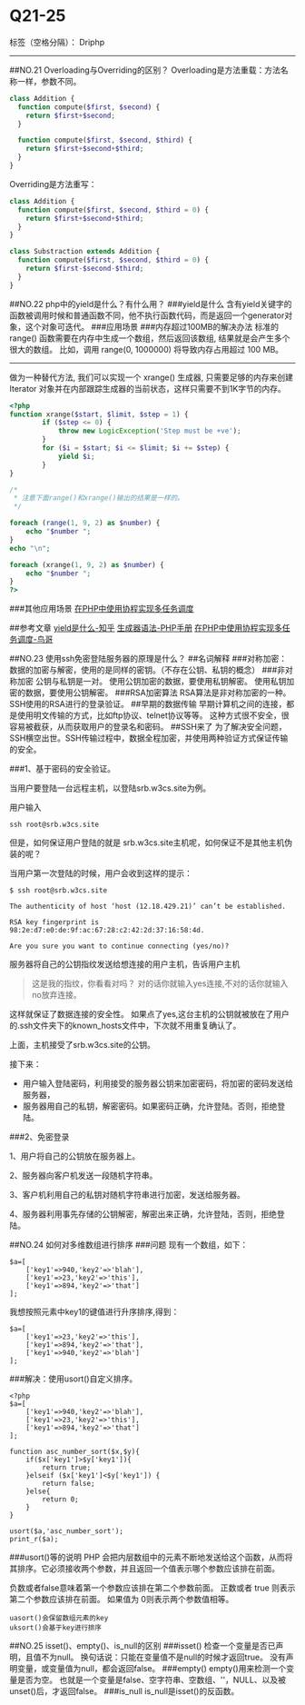 ﻿# Q21-25

标签（空格分隔）： Driphp

---

##NO.21 Overloading与Overriding的区别？
Overloading是方法重载：方法名称一样，参数不同。
```php
class Addition {
  function compute($first, $second) {
    return $first+$second;
  }

  function compute($first, $second, $third) {
    return $first+$second+$third;
  }
}
```
Overriding是方法重写：
```php
class Addition {
  function compute($first, $second, $third = 0) {
    return $first+$second+$third;
  }
}

class Substraction extends Addition {
  function compute($first, $second, $third = 0) {
    return $first-$second-$third;
  }
}
```
##NO.22 php中的yield是什么？有什么用？
###yield是什么
含有yield关键字的函数被调用时候和普通函数不同，他不执行函数代码，而是返回一个generator对象，这个对象可迭代。
###应用场景
###内存超过100MB的解决办法
标准的 range() 函数需要在内存中生成一个数组，然后返回该数组, 结果就是会产生多个很大的数组。 
比如，调用 range(0, 1000000) 将导致内存占用超过 100 MB。


----------


做为一种替代方法, 我们可以实现一个 xrange() 生成器, 只需要足够的内存来创建 Iterator 对象并在内部跟踪生成器的当前状态，这样只需要不到1K字节的内存。
```php
<?php
function xrange($start, $limit, $step = 1) {
        if ($step <= 0) {
            throw new LogicException('Step must be +ve');
        }
        for ($i = $start; $i <= $limit; $i += $step) {
            yield $i;
        }
}

/* 
 * 注意下面range()和xrange()输出的结果是一样的。
 */

foreach (range(1, 9, 2) as $number) {
    echo "$number ";
}
echo "\n";

foreach (xrange(1, 9, 2) as $number) {
    echo "$number ";
}
?>
```
###其他应用场景
[在PHP中使用协程实现多任务调度][1]

##参考文章
[yield是什么-知乎][2]
[生成器语法-PHP手册][3]
[在PHP中使用协程实现多任务调度-鸟哥][1]

  [1]: http://www.laruence.com/2015/05/28/3038.html
  [2]: https://www.zhihu.com/question/26966414
  [3]: http://php.net/manual/zh/language.generators.syntax.php
  
  
##NO.23 使用ssh免密登陆服务器的原理是什么？
##名词解释
###对称加密：
数据的加密与解密，使用的是同样的密钥。（不存在公钥、私钥的概念）
###非对称加密
公钥与私钥是一对。
使用公钥加密的数据，要使用私钥解密。
使用私钥加密的数据，要使用公钥解密。
###RSA加密算法
RSA算法是非对称加密的一种。SSH使用的RSA进行的登录验证。
##早期的数据传输
早期计算机之间的连接，都是使用明文传输的方式，比如ftp协议、telnet协议等等。
这种方式很不安全，很容易被截获，从而获取用户的登录名和密码。
##SSH来了
为了解决安全问题，SSH横空出世。SSH传输过程中，数据全程加密，并使用两种验证方式保证传输的安全。

###1、基于密码的安全验证。

当用户要登陆一台远程主机，以登陆srb.w3cs.site为例。

用户输入 
```
ssh root@srb.w3cs.site
```
但是，如何保证用户登陆的就是 srb.w3cs.site主机呢，如何保证不是其他主机伪装的呢？

当用户第一次登陆的时候，用户会收到这样的提示：
```
$ ssh root@srb.w3cs.site

The authenticity of host ‘host (12.18.429.21)’ can’t be established.

RSA key fingerprint is 98:2e:d7:e0:de:9f:ac:67:28:c2:42:2d:37:16:58:4d.

Are you sure you want to continue connecting (yes/no)?
```
服务器将自己的公钥指纹发送给想连接的用户主机，告诉用户主机
> 这是我的指纹，你看看对吗？
对的话你就输入yes连接,不对的话你就输入no放弃连接。

这样就保证了数据连接的安全性。
如果点了yes,这台主机的公钥就被放在了用户的.ssh文件夹下的known_hosts文件中，下次就不用重复确认了。

上面，主机接受了srb.w3cs.site的公钥。

接下来：

 - 用户输入登陆密码，利用接受的服务器公钥来加密密码，将加密的密码发送给服务器，
 - 服务器用自己的私钥，解密密码。如果密码正确，允许登陆。否则，拒绝登陆。

###2、免密登录

1、用户将自己的公钥放在服务器上。

2、服务器向客户机发送一段随机字符串。

3、客户机利用自己的私钥对随机字符串进行加密，发送给服务器。

4、服务器利用事先存储的公钥解密，解密出来正确，允许登陆，否则，拒绝登陆。

##NO.24 如何对多维数组进行排序
###问题
现有一个数组，如下：
```
$a=[
	['key1'=>940,'key2'=>'blah'],
	['key1'=>23,'key2'=>'this'],
	['key1'=>894,'key2'=>'that']
];
```
我想按照元素中key1的键值进行升序排序,得到：
```
$a=[
	['key1'=>23,'key2'=>'this'],
	['key1'=>894,'key2'=>'that'],
	['key1'=>940,'key2'=>'blah']
];
```
###解决：使用usort()自定义排序。
```
<?php
$a=[
	['key1'=>940,'key2'=>'blah'],
	['key1'=>23,'key2'=>'this'],
	['key1'=>894,'key2'=>'that']
];

function asc_number_sort($x,$y){
	if($x['key1']>$y['key1']){
		return true;
	}elseif ($x['key1']<$y['key1']) {
		return false;
	}else{
		return 0;
	}
}

usort($a,'asc_number_sort');
print_r($a);
```
###usort()等的说明
PHP 会把内层数组中的元素不断地发送给这个函数，从而将其排序。它必须接收两个参数，并且返回一个值表示哪个参数应该排在前面。

负数或者false意味着第一个参数应该排在第二个参数前面。
正数或者 true 则表示第二个参数应该排在前面。
如果值为 0则表示两个参数值相等。
```
uasort()会保留数组元素的key
uksort()会基于key进行排序
```
##NO.25 isset()、empty()、is_null的区别
###isset()
检查一个变量是否已声明，且值不为null。
换句话说：只能在变量值不是null的时候才返回true。
没有声明变量，或变量值为null，都会返回false。
###empty()
empty()用来检测一个变量是否为空。
也就是一个变量是false、空字符串、空数组、''，NULL、以及被unset()后，才返回false。
###is_null
is_null是isset()的反函数。
